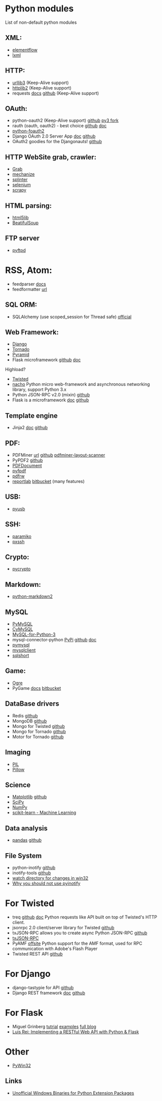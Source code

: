 # Python modules

List of non-default python modules

## XML:
*    [elementflow](https://github.com/isagalaev/elementflow)
*    [lxml](http://lxml.de/)

## HTTP:
*    [urllib3](https://github.com/shazow/urllib3) (Keep-Alive support)
*    [httplib2](http://code.google.com/p/httplib2/) (Keep-Alive support)
*    requests [docs](http://docs.python-requests.org/en/latest/) [github](https://github.com/kennethreitz/requests) (Keep-Alive support)

## OAuth:
*   python-oauth2 (Keep-Alive support) [github](https://github.com/simplegeo/python-oauth2) [py3 fork](https://github.com/tseaver/python-oauth2)
*   rauth (oauth, oauth2) - best choice [github](https://github.com/litl/rauth) [doc](http://readthedocs.org/docs/rauth/en/latest/)
*   [python-foauth2](https://github.com/jackdied/python-foauth2)
*   Django OAuth 2.0 Server App [doc](http://hiidef.github.io/oauth2app/) [github](https://github.com/hiidef/oauth2app)
*   OAuth2 goodies for the Djangonauts! [github](https://github.com/evonove/django-oauth-toolkit)  

## HTTP WebSite grab, crawler:
*   [Grab](https://github.com/lorien/grab)
*   [mechanize](http://wwwsearch.sourceforge.net/mechanize/)
*   [splinter](http://splinter.cobrateam.info/)
*   [selenium](https://pypi.python.org/pypi/selenium)
*   [scrapy](http://scrapy.org/)

## HTML parsing:
*   [html5lib](http://code.google.com/p/html5lib/‎)
*   [BeatifulSoup](http://www.crummy.com/software/BeautifulSoup/)

## FTP server
*   [pyftpd](https://github.com/giampaolo/pyftpdlib)  

# RSS, Atom:
*   feedparser [docs](http://packages.python.org/feedparser)  
*   feedformatter [url](http://code.google.com/p/feedformatter)  

## SQL ORM:
*   SQLAlchemy (use scoped_session for Thread safe) [official](http://www.sqlalchemy.org/)

## Web Framework:
*   [Django](https://www.djangoproject.com/)
*   [Tornado](http://www.tornadoweb.org/)
*   [Pyramid](http://www.pylonsproject.org/projects/pyramid/about)
*   Flask microframework [github](http://github.com/mitsuhiko/flask) [doc](http://flask.pocoo.org/)

Highload?  
*    [Twisted](http://twistedmatrix.com/trac/)
*    [nacho](https://github.com/avelino/nacho) Python micro web-framework and asynchronous networking library, support Python 3.x
*    Python JSON-RPC v2.0 (mixin) [github](https://github.com/dmora/python-mixin-json-rpc2)  
*    Flask is a microframework [doc](http://flask.pocoo.org/) [github](http://github.com/mitsuhiko/flask)

## Template engine
*    Jinja2 [doc](http://jinja.pocoo.org/) [github](https://github.com/mitsuhiko/jinja2)  

## PDF:
*   PDFMiner [url](http://www.unixuser.org/~euske/python/pdfminer/index.html) [github](https://github.com/euske/pdfminer/)   [pdfminer-layout-scanner](https://github.com/dpapathanasiou/pdfminer-layout-scanner)
*   PyPDF2 [github](https://github.com/knowah/PyPDF2/)
*   [PDFDocument](https://github.com/matthiask/pdfdocument)
*   [pyfpdf](http://code.google.com/p/pyfpdf/)
*   [pdfrw](http://code.google.com/p/pdfrw/)
*   [reportlab](http://www.reportlab.com/software/opensource/) [bitbucket](https://bitbucket.org/rptlab/reportlab) (many features)

## USB:
*   [pyusb](https://github.com/walac/pyusb)

## SSH:
*   [paramiko](https://github.com/paramiko/paramiko)
*   [pxssh](http://pexpect.sourceforge.net/pxssh.html)

## Crypto:
*   [pycrypto](https://github.com/dlitz/pycrypto)

## Markdown:
*   [python-markdown2](https://github.com/trentm/python-markdown2)

## MySQL
*   [PyMySQL](https://github.com/PyMySQL/PyMySQL)
*   [CyMySQL](https://github.com/nakagami/CyMySQL)
*   [MySQL-for-Python-3](https://github.com/davispuh/MySQL-for-Python-3)
*   mysql-connector-python [PyPi](https://pypi.python.org/pypi/mysql-connector-python) [github](https://github.com/oracle/mysql-connector-python) [doc](http://geert.vanderkelen.org/category/work/mysql-work/)
*   [pymysql](https://pypi.python.org/pypi/pymysql)
*   [mysqlclient](https://pypi.python.org/pypi/mysqlclient)
*   [sqlshort](https://code.google.com/p/sqlshort/)

## Game:
*   [Ogre](http://www.python-ogre.org/)
*   PyGame [docs](http://www.pygame.org/docs/) [bitbucket](https://bitbucket.org/pygame/pygame/downloads)

## DataBase drivers
*   Redis [github](http://github.com/andymccurdy/redis-py/)
*   MongoDB [github](https://github.com/mongodb/mongo-python-driver/)
*   Mongo for Twisted [github](https://github.com/fiorix/mongo-async-python-driver)
*   Mongo for Tornado [github](https://github.com/bitly/asyncmongo)
*   Motor for Tornado [github](https://github.com/mongodb/motor)

## Imaging
*  [PIL](http://www.pythonware.com/products/pil/)  
*  [Pillow](https://github.com/python-imaging/Pillow)  

## Science
*  [Matplotlib](http://matplotlib.org/) [github](https://github.com/matplotlib/matplotlib)
*  [SciPy](http://www.scipy.org/)
*  [NumPy](http://www.numpy.org/)
*  [scikit-learn - Machine Learning](http://scikit-learn.org/stable/)  

## Data analysis
*  [pandas](http://pandas.pydata.org/) [github](http://github.com/pydata/pandas)

## File System
*  python-inotify [github](https://github.com/maliubiao/python-inotify)
*  inotify-tools [github](https://github.com/rvoicilas/inotify-tools)
*  [watch directory for changes in win32](http://timgolden.me.uk/python/win32_how_do_i/watch_directory_for_changes.html)
*  [Why you should not use pyinotify](http://www.serpentine.com/blog/2008/01/04/why-you-should-not-use-pyinotify/)

# For Twisted
*  treq [github](https://github.com/dreid/treq) [doc](http://treq.readthedocs.org/en/latest/) Python requests like API built on top of Twisted's HTTP client.  
*  jsonrpc 2.0 client/server library for Twisted [github](https://github.com/flowroute/txjason)  
*  txJSON-RPC allows you to create async Python JSON-RPC [github](https://github.com/oubiwann/txjsonrpc)  
*  [txJSON-RPC](https://pypi.python.org/pypi/txJSON-RPC)
*  PyAMF [offsite](http://www.pyamf.org/index.html) Python support for the  AMF format, used for RPC communication with Adobe's Flash Player  
*  Twisted REST API [github](https://github.com/iancmcc/txrestapi)

# For Django
*  django-tastypie for API [github](https://github.com/toastdriven/django-tastypie)  
*  Django REST framework [doc](http://www.django-rest-framework.org/) [github](https://github.com/tomchristie/django-rest-framework/tree/master)  

# For Flask
*  Miguel Grinberg [tutrial](http://blog.miguelgrinberg.com/post/the-flask-mega-tutorial-part-i-hello-world) [examples](https://github.com/miguelgrinberg/flasky/tree/master/app) [full blog](http://blog.miguelgrinberg.com/)  
*  [Luis Rei: Implementing a RESTful Web API with Python & Flask](http://blog.luisrei.com/articles/flaskrest.html)

# Other
*  [PyWin32](http://sourceforge.net/projects/pywin32/)

## Links
*  [Unofficial Windows Binaries for Python Extension Packages](http://www.lfd.uci.edu/~gohlke/pythonlibs/)  
